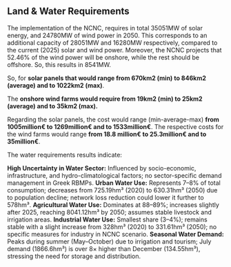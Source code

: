## Land \& Water Requirements

The implementation of the NCNC, requires in total 35051MW of solar energy, and 24780MW of wind power in 2050. This corresponds to an additional capacity of 28051MW and 16280MW respectively, compared to the current (2025) solar and wind power. Moreover, the NCNC projects that 52.46% of the wind power will be onshore, while the rest should be offshore. So, this results in 8541MW.

So, for **solar panels that would range from 670km2 (min) to 846km2 (average) and to 1022km2 (max)**. 

The **onshore wind farms would require from 19km2 (min) to 25km2 (average) and to 35km2 (max).** 

Regarding the solar panels, the cost would range (min-average-max) **from 1005million€ to 1269million€ and to 1533million€**. The respective costs for the wind farms would range **from 18.8 million€ to 25.3million€ and to 35million€**.

The water requirements results indicate:

**High Uncertainty in Water Sector:** Influenced by socio-economic, infrastructure, and hydro-climatological factors; no sector-specific demand management in Greek RBMPs.
**Urban Water Use:** Represents 7–8% of total consumption; decreases from 725.19hm³ (2020) to 630.31hm³ (2050) due to population decline; network loss reduction could lower it further to 578hm³.
**Agricultural Water Use:** Dominates at 88–89%; increases slightly after 2025, reaching 8041.12hm³ by 2050; assumes stable livestock and irrigation areas.
**Industrial Water Use:** Smallest share (3–4%); remains stable with a slight increase from 328hm³ (2020) to 331.61hm³ (2050); no specific measures for industry in NCNC scenario.
**Seasonal Water Demand:** Peaks during summer (May–October) due to irrigation and tourism; July demand (1866.6hm³) is over 8× higher than December (134.55hm³), stressing the need for storage and distribution.